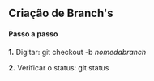 ## Criação de Branch's 

#### Passo a passo

**1.** Digitar: git checkout -b _nomedabranch_

**2.** Verificar o status: git status

